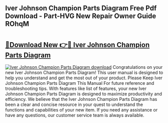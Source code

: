 ## Iver Johnson Champion Parts Diagram Free Pdf Download - Part-HVG New Repair Owner Guide ROhqM

# <h2><a href="http://dfma4x.blite.top/?on=Iver+Johnson+Champion+Parts+Diagram">🔗Download New 👉🔴 Iver Johnson Champion Parts Diagram</a></h2>

[![Iver Johnson Champion Parts Diagram download](https://i.imgur.com/lujVjoI.png)](http://dfma4x.blite.top/?on=Iver+Johnson+Champion+Parts+Diagram)
Congratulations on your new Iver Johnson Champion Parts Diagram! This user manual is designed to help you understand and get the most out of your product. Please Keep Iver Johnson Champion Parts Diagram This Manual For future reference and troubleshooting tips. With features like list of features, your new Iver Johnson Champion Parts Diagram is designed to maximize productivity and efficiency. We believe that the Iver Johnson Champion Parts Diagram has been a clear and concise resource in your quest to understand the functions and capabilities of your new item. If you need any assistance or have any questions, our customer service team is always available.

